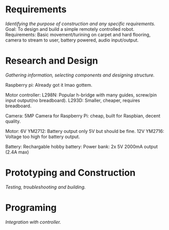 # Requirements
*Identifying the purpose of construction and any specific requirements.*
Goal: To design and build a simple remotely controlled robot.  
Requirements: Basic movement/turining on carpet and hard flooring, camera to stream to user, battery powered, audio input/output.

# Research and Design
*Gathering information, selecting components and designing structure.*

Raspberry pi:
Already got it lmao gottem.

Motor controller: 
L298N: Popular h-bridge with many guides, screw/pin input output(no breadboard).
L293D: Smaller, cheaper, requires breadboard.

Camera:
5MP Camera for Raspberry Pi: cheap, built for Raspbian, decent quality.

Motor:
6V YM2712: Battery output only 5V but should be fine.
12V YM2716: Voltage too high for battery output.

Battery:
Rechargable hobby battery: 
Power bank: 2x 5V 2000mA output (2.4A max)

# Prototyping and Construction
*Testing, troubleshooting and building.* 

# Programing
*Integration with controller.*
